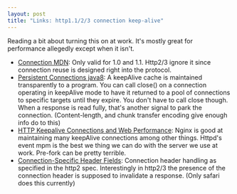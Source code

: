 ```yaml
---
layout: post
title: "Links: http1.1/2/3 connection keep-alive"
---
```


Reading a bit about turning this on at work. It's mostly great for performance allegedly except when it isn't.

* [Connection MDN](https://developer.mozilla.org/en-US/docs/Web/HTTP/Headers/Connection): Only valid for 1.0 and 1.1. Http2/3 ignore it since connection reuse is designed right into the protocol.
* [Persistent Connections java8](https://docs.oracle.com/javase/8/docs/technotes/guides/net/http-keepalive.html): A keepAlive cache is maintained transparently to a program. You can call close() on a connection operating in keepAlive mode to have it returned to a pool of connections to specific targets until they expire. You don't have to call close though. When a response is read fully, that's another signal to park the connection. (Content-length, and chunk transfer encoding give enough info do to this)
* [HTTP Keepalive Connections and Web Performance](https://www.nginx.com/blog/http-keepalives-and-web-performance/): Nginx is good at maintaining many keepAlive connections among other things. Httpd's event mpm is the best we thing we can do with the server we use at work. Pre-fork can be pretty terrible.
* [Connection-Specific Header Fields](https://httpwg.org/specs/rfc9113.html#ConnectionSpecific): Connection header handling as specified in the http2 spec. Interestingly in http2/3 the presence of the connection header is supposed to invalidate a response. (Only safari does this currently)
